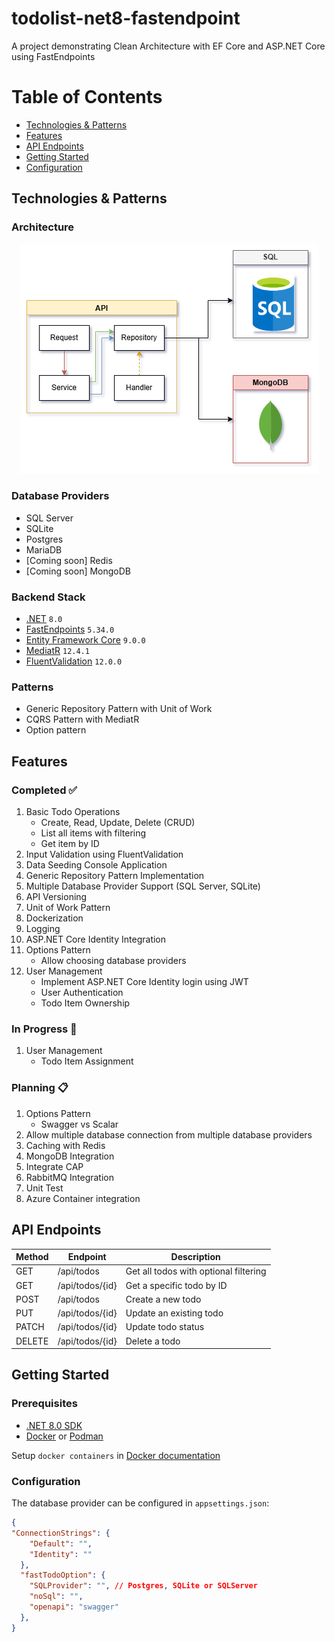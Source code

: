 # todolist-net8-fastendpoint
A project demonstrating Clean Architecture with EF Core and ASP.NET Core using FastEndpoints

Table of Contents
=======
* [Technologies & Patterns](#technologies--patterns)
* [Features](#features)
* [API Endpoints](#api-endpoints)
* [Getting Started](#getting-started)
* [Configuration](#configuration)

## Technologies & Patterns
### Architecture

<p align='center'>
  <img src='./docs/Architecture.png' />
</p>

### Database Providers
- SQL Server
- SQLite
- Postgres
- MariaDB
- [Coming soon] Redis
- [Coming soon] MongoDB

### Backend Stack
- [.NET](https://dotnet.microsoft.com/en-us/download/dotnet/8.0) `8.0`
- [FastEndpoints](https://fast-endpoints.com/) `5.34.0`
- [Entity Framework Core](https://learn.microsoft.com/en-us/ef/core/) `9.0.0`
- [MediatR](https://github.com/jbogard/MediatR) `12.4.1`
- [FluentValidation](https://docs.fluentvalidation.net/en/latest/) `12.0.0`

### Patterns
- Generic Repository Pattern with Unit of Work
- CQRS Pattern with MediatR
- Option pattern

## Features
### Completed ✅
1. Basic Todo Operations
    - Create, Read, Update, Delete (CRUD)
    - List all items with filtering
    - Get item by ID
2. Input Validation using FluentValidation
3. Data Seeding Console Application
4. Generic Repository Pattern Implementation
5. Multiple Database Provider Support (SQL Server, SQLite)
6. API Versioning
7. Unit of Work Pattern
8. Dockerization
9. Logging
10. ASP.NET Core Identity Integration
11. Options Pattern
    - Allow choosing database providers
12. User Management
    - Implement ASP.NET Core Identity login using JWT
    - User Authentication
    - Todo Item Ownership

### In Progress 🚧
1. User Management 
    - Todo Item Assignment

### Planning 📋
1. Options Pattern
    - Swagger vs Scalar
2. Allow multiple database connection from multiple database providers
3. Caching with Redis
4. MongoDB Integration
5. Integrate CAP
6. RabbitMQ Integration
6. Unit Test
7. Azure Container integration

## API Endpoints

| Method | Endpoint        | Description                           |
|--------|----------------|---------------------------------------|
| GET    | /api/todos     | Get all todos with optional filtering |
| GET    | /api/todos/{id}| Get a specific todo by ID            |
| POST   | /api/todos     | Create a new todo                    |
| PUT    | /api/todos/{id}| Update an existing todo             |
| PATCH  | /api/todos/{id}| Update todo status             |
| DELETE | /api/todos/{id}| Delete a todo                       |

## Getting Started

### Prerequisites
- [.NET 8.0 SDK](https://dotnet.microsoft.com/en-us/download/dotnet/8.0)
- [Docker](https://www.docker.com/) or [Podman](https://podman.io/)

Setup `docker containers` in [Docker documentation](https://github.com/p3t3r276/todolist-net8-fastendpoint/blob/dev/docker/Readme.md)

### Configuration
The database provider can be configured in `appsettings.json`:

```json
{
"ConnectionStrings": {
    "Default": "",
    "Identity": ""
  },
  "fastTodoOption": {
    "SQLProvider": "", // Postgres, SQLite or SQLServer
    "noSql": "",
    "openapi": "swagger"
  },
}
```
